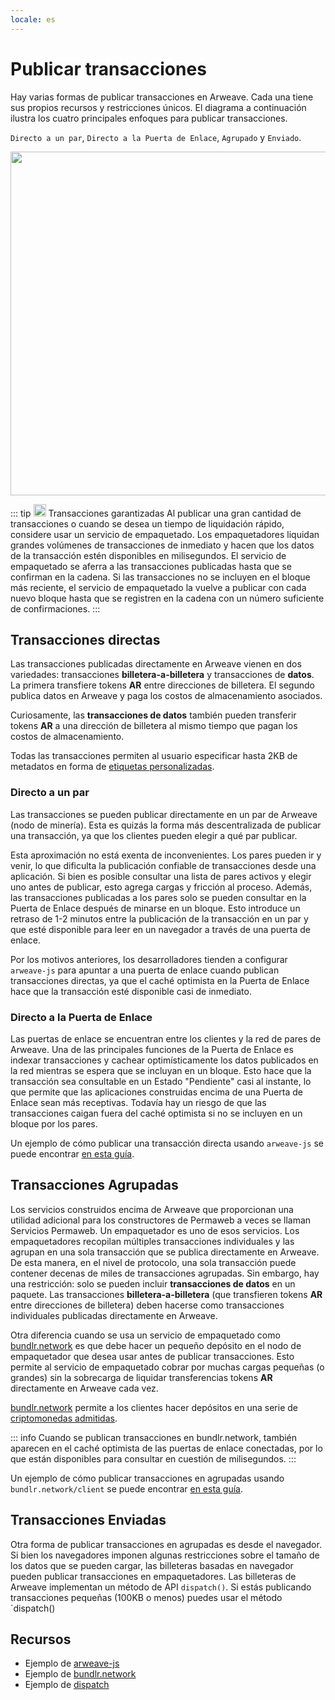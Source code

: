 ```yaml
---
locale: es
---
```


# Publicar transacciones

Hay varias formas de publicar transacciones en Arweave. Cada una tiene sus propios recursos y restricciones únicos. El diagrama a continuación ilustra los cuatro principales enfoques para publicar transacciones.

`Directo a un par`, `Directo a la Puerta de Enlace`, `Agrupado` y `Enviado`.

<img src="https://arweave.net/Z1eDDnz4kqxAkkzy6p5elMz-jKnlaVIletp-Tm6W8kQ" width="550">

::: tip <img src="https://arweave.net/blzzObMx8QvyrPTdLPGV3m-NsnJ-QqBzvQIQzzZEfIk" width="20"> Transacciones garantizadas
Al publicar una gran cantidad de transacciones o cuando se desea un tiempo de liquidación rápido, considere usar un servicio de empaquetado. Los empaquetadores liquidan grandes volúmenes de transacciones de inmediato y hacen que los datos de la transacción estén disponibles en milisegundos. El servicio de empaquetado se aferra a las transacciones publicadas hasta que se confirman en la cadena. Si las transacciones no se incluyen en el bloque más reciente, el servicio de empaquetado la vuelve a publicar con cada nuevo bloque hasta que se registren en la cadena con un número suficiente de confirmaciones.
:::

## Transacciones directas

Las transacciones publicadas directamente en Arweave vienen en dos variedades: transacciones **billetera-a-billetera** y transacciones de **datos**. La primera transfiere tokens **AR** entre direcciones de billetera. El segundo publica datos en Arweave y paga los costos de almacenamiento asociados.

Curiosamente, las **transacciones de datos** también pueden transferir tokens **AR** a una dirección de billetera al mismo tiempo que pagan los costos de almacenamiento.

Todas las transacciones permiten al usuario especificar hasta 2KB de metadatos en forma de [etiquetas personalizadas](./tags.md).

### Directo a un par

Las transacciones se pueden publicar directamente en un par de Arweave (nodo de minería). Esta es quizás la forma más descentralizada de publicar una transacción, ya que los clientes pueden elegir a qué par publicar.

Esta aproximación no está exenta de inconvenientes. Los pares pueden ir y venir, lo que dificulta la publicación confiable de transacciones desde una aplicación. Si bien es posible consultar una lista de pares activos y elegir uno antes de publicar, esto agrega cargas y fricción al proceso. Además, las transacciones publicadas a los pares solo se pueden consultar en la Puerta de Enlace después de minarse en un bloque. Esto introduce un retraso de 1-2 minutos entre la publicación de la transacción en un par y que esté disponible para leer en un navegador a través de una puerta de enlace.

Por los motivos anteriores, los desarrolladores tienden a configurar `arweave-js` para apuntar a una puerta de enlace cuando publican transacciones directas, ya que el caché optimista en la Puerta de Enlace hace que la transacción esté disponible casi de inmediato.

### Directo a la Puerta de Enlace

Las puertas de enlace se encuentran entre los clientes y la red de pares de Arweave. Una de las principales funciones de la Puerta de Enlace es indexar transacciones y cachear optimísticamente los datos publicados en la red mientras se espera que se incluyan en un bloque. Esto hace que la transacción sea consultable en un Estado "Pendiente" casi al instante, lo que permite que las aplicaciones construidas encima de una Puerta de Enlace sean más receptivas. Todavía hay un riesgo de que las transacciones caigan fuera del caché optimista si no se incluyen en un bloque por los pares.

Un ejemplo de cómo publicar una transacción directa usando `arweave-js` se puede encontrar [en esta guía](../guides/posting-transactions/arweave-js.md).

## Transacciones Agrupadas

Los servicios construidos encima de Arweave que proporcionan una utilidad adicional para los constructores de Permaweb a veces se llaman Servicios Permaweb. Un empaquetador es uno de esos servicios. Los empaquetadores recopilan múltiples transacciones individuales y las agrupan en una sola transacción que se publica directamente en Arweave. De esta manera, en el nivel de protocolo, una sola transacción puede contener decenas de miles de transacciones agrupadas. Sin embargo, hay una restricción: solo se pueden incluir **transacciones de datos** en un paquete. Las transacciones **billetera-a-billetera** (que transfieren tokens **AR** entre direcciones de billetera) deben hacerse como transacciones individuales publicadas directamente en Arweave.

Otra diferencia cuando se usa un servicio de empaquetado como [bundlr.network](https://bundlr.network) es que debe hacer un pequeño depósito en el nodo de empaquetador que desea usar antes de publicar transacciones. Esto permite al servicio de empaquetado cobrar por muchas cargas pequeñas (o grandes) sin la sobrecarga de liquidar transferencias tokens **AR** directamente en Arweave cada vez.

[bundlr.network](https://bundlr.network) permite a los clientes hacer depósitos en una serie de [criptomonedas admitidas](https://docs.bundlr.network/docs/currencies).

::: info
Cuando se publican transacciones en bundlr.network, también aparecen en el caché optimista de las puertas de enlace conectadas, por lo que están disponibles para consultar en cuestión de milisegundos.
:::

Un ejemplo de cómo publicar transacciones en agrupadas usando `bundlr.network/client` se puede encontrar [en esta guía](../guides/posting-transactions/bundlr.md).

## Transacciones Enviadas

Otra forma de publicar transacciones en agrupadas es desde el navegador. Si bien los navegadores imponen algunas restricciones sobre el tamaño de los datos que se pueden cargar, las billeteras basadas en navegador pueden publicar transacciones en empaquetadores. Las billeteras de Arweave implementan un método de API `dispatch()`. Si estás publicando transacciones pequeñas (100KB o menos) puedes usar el método `dispatch()

## Recursos

- Ejemplo de [arweave-js](../guides/posting-transactions/arweave-js.md)
- Ejemplo de [bundlr.network](../es/guides/posting-transactions/bundlr.md)
- Ejemplo de [dispatch](../guides/posting-transactions/dispatch.md)
